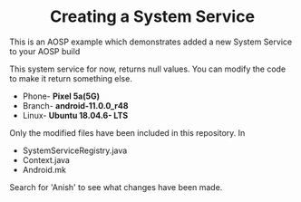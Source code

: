 <h1 align="center"> Creating a System Service </h1>

<p> This is an AOSP example which demonstrates added a new System Service to your AOSP build </p>
<p> This system service for now, returns null values. You can modify the code to make it return something else. </p>

- Phone- **Pixel 5a(5G)**
- Branch- **android-11.0.0_r48**
- Linux- **Ubuntu 18.04.6- LTS**

Only the modified files have been included in this repository. In
- SystemServiceRegistry.java
- Context.java
- Android.mk
<p>Search for 'Anish' to see what changes have been made. </p>
